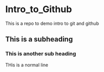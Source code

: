 # Intro_to_Github
This is a repo to demo intro to git and github

## This is a subheading
### This is another sub heading
THis is a normal line
